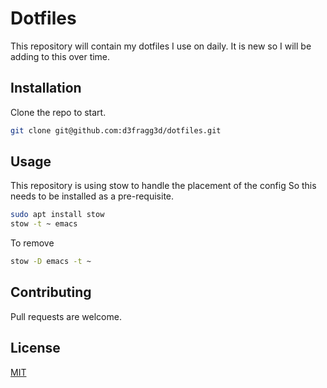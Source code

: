 # Dotfiles

This repository will contain my dotfiles I use on daily. It is new so I will be adding to this over time.

## Installation

Clone the repo to start.

```bash
git clone git@github.com:d3fragg3d/dotfiles.git
```

## Usage
This repository is using stow to handle the placement of the config
So this needs to be installed as a pre-requisite.

```bash
sudo apt install stow
stow -t ~ emacs
```

To remove
```bash
stow -D emacs -t ~
```

## Contributing

Pull requests are welcome.

## License

[MIT](https://choosealicense.com/licenses/mit/)
